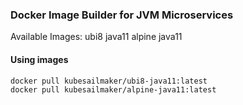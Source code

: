 ### Docker Image Builder for JVM Microservices
Available Images:
  ubi8 java11
  alpine java11


#### Using images

```
docker pull kubesailmaker/ubi8-java11:latest
docker pull kubesailmaker/alpine-java11:latest
```

